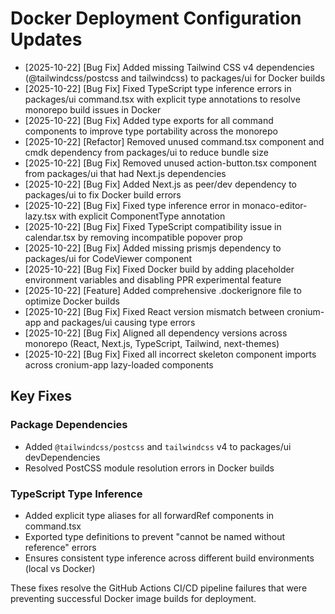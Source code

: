 # Docker Deployment Configuration Updates

- [2025-10-22] [Bug Fix] Added missing Tailwind CSS v4 dependencies (@tailwindcss/postcss and tailwindcss) to packages/ui for Docker builds
- [2025-10-22] [Bug Fix] Fixed TypeScript type inference errors in packages/ui command.tsx with explicit type annotations to resolve monorepo build issues in Docker
- [2025-10-22] [Bug Fix] Added type exports for all command components to improve type portability across the monorepo
- [2025-10-22] [Refactor] Removed unused command.tsx component and cmdk dependency from packages/ui to reduce bundle size
- [2025-10-22] [Bug Fix] Removed unused action-button.tsx component from packages/ui that had Next.js dependencies
- [2025-10-22] [Bug Fix] Added Next.js as peer/dev dependency to packages/ui to fix Docker build errors
- [2025-10-22] [Bug Fix] Fixed type inference error in monaco-editor-lazy.tsx with explicit ComponentType annotation
- [2025-10-22] [Bug Fix] Fixed TypeScript compatibility issue in calendar.tsx by removing incompatible popover prop
- [2025-10-22] [Bug Fix] Added missing prismjs dependency to packages/ui for CodeViewer component
- [2025-10-22] [Bug Fix] Fixed Docker build by adding placeholder environment variables and disabling PPR experimental feature
- [2025-10-22] [Feature] Added comprehensive .dockerignore file to optimize Docker builds
- [2025-10-22] [Bug Fix] Fixed React version mismatch between cronium-app and packages/ui causing type errors
- [2025-10-22] [Bug Fix] Aligned all dependency versions across monorepo (React, Next.js, TypeScript, Tailwind, next-themes)
- [2025-10-22] [Bug Fix] Fixed all incorrect skeleton component imports across cronium-app lazy-loaded components

## Key Fixes

### Package Dependencies

- Added `@tailwindcss/postcss` and `tailwindcss` v4 to packages/ui devDependencies
- Resolved PostCSS module resolution errors in Docker builds

### TypeScript Type Inference

- Added explicit type aliases for all forwardRef components in command.tsx
- Exported type definitions to prevent "cannot be named without reference" errors
- Ensures consistent type inference across different build environments (local vs Docker)

These fixes resolve the GitHub Actions CI/CD pipeline failures that were preventing successful Docker image builds for deployment.
